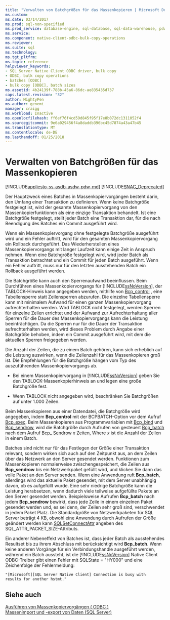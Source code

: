 ```yaml
---
title: "Verwalten von Batchgrößen für das Massenkopieren | Microsoft Docs"
ms.custom: 
ms.date: 03/14/2017
ms.prod: sql-non-specified
ms.prod_service: database-engine, sql-database, sql-data-warehouse, pdw
ms.service: 
ms.component: native-client-odbc-bulk-copy-operations
ms.reviewer: 
ms.suite: sql
ms.technology: 
ms.tgt_pltfrm: 
ms.topic: reference
helpviewer_keywords:
- SQL Server Native Client ODBC driver, bulk copy
- ODBC, bulk copy operations
- batches [ODBC]
- bulk copy [ODBC], batch sizes
ms.assetid: 4b24139f-788b-45a6-86dc-ae835435d737
caps.latest.revision: "32"
author: MightyPen
ms.author: genemi
manager: craigg
ms.workload: Inactive
ms.openlocfilehash: ff6ef76f4cd59d845f95f17e8b072dc1311052f4
ms.sourcegitcommit: 9e6a029456f4a8daddb396bc45d7874a43a47b45
ms.translationtype: MT
ms.contentlocale: de-DE
ms.lasthandoff: 01/25/2018
---
```

# <a name="managing-bulk-copy-batch-sizes"></a>Verwalten von Batchgrößen für das Massenkopieren
[!INCLUDE[appliesto-ss-asdb-asdw-pdw-md](../../includes/appliesto-ss-asdb-asdw-pdw-md.md)]
[!INCLUDE[SNAC_Deprecated](../../includes/snac-deprecated.md)]

  Der Hauptzweck eines Batches in Massenkopiervorgängen besteht darin, den Umfang einer Transaktion zu definieren. Wenn keine Batchgröße festgelegt ist, wird der gesamte Massenkopiervorgang von den Massenkopierfunktionen als eine einzige Transaktion behandelt. Ist eine Batchgröße festgelegt, stellt jeder Batch eine Transaktion dar, für die nach Beendigung des Batches ein Commit ausgeführt wird.  
  
 Wenn ein Massenkopiervorgang ohne festgelegte Batchgröße ausgeführt wird und ein Fehler auftritt, wird für den gesamten Massenkopiervorgang ein Rollback durchgeführt. Das Wiederherstellen eines Massenkopiervorgangs mit langer Laufzeit kann einige Zeit in Anspruch nehmen. Wenn eine Batchgröße festgelegt wird, wird jeder Batch als Transaktion betrachtet und ein Commit für jeden Batch ausgeführt. Wenn ein Fehler auftritt, muss nur für den letzten ausstehenden Batch ein Rollback ausgeführt werden.  
  
 Die Batchgröße kann auch den Sperrenaufwand beeinflussen. Beim Durchführen eines Massenkopiervorgangs für [!INCLUDE[ssNoVersion](../../includes/ssnoversion-md.md)], der TABLOCK-Hinweis kann angegeben werden, mithilfe von [Bcp_control](../../relational-databases/native-client-odbc-extensions-bulk-copy-functions/bcp-control.md) , eine Tabellensperre statt Zeilensperren abzurufen. Die einzelne Tabellensperre kann mit minimalem Aufwand für einen ganzen Massenkopiervorgang aufrechterhalten werden. Wird TABLOCK nicht festgelegt, werden Sperren für einzelne Zeilen errichtet und der Aufwand zur Aufrechterhaltung aller Sperren für die Dauer des Massenkopiervorgangs kann die Leistung beeinträchtigen. Da die Sperren nur für die Dauer der Transaktion aufrechterhalten werden, wird dieses Problem durch Angabe einer Batchgröße behoben, indem ein Commit ausgeführt wird, mit dem die aktuellen Sperren freigegeben werden.  
  
 Die Anzahl der Zeilen, die zu einem Batch gehören, kann sich erheblich auf die Leistung auswirken, wenn die Zeilenzahl für das Massenkopieren groß ist. Die Empfehlungen für die Batchgröße hängen vom Typ des auszuführenden Massenkopiervorgangs ab.  
  
-   Bei einem Massenkopiervorgang in [!INCLUDE[ssNoVersion](../../includes/ssnoversion-md.md)] geben Sie den TABLOCK-Massenkopierhinweis an und legen eine große Batchgröße fest.  
  
-   Wenn TABLOCK nicht angegeben wird, beschränken Sie Batchgrößen auf unter 1.000 Zeilen.  
  
 Beim Massenkopieren aus einer Datendatei, die Batchgröße wird angegeben, indem **Bcp_control** mit der BCPBATCH-Option vor dem Aufruf [Bcp_exec](../../relational-databases/native-client-odbc-extensions-bulk-copy-functions/bcp-exec.md). Beim Massenkopieren aus Programmvariablen mit [Bcp_bind](../../relational-databases/native-client-odbc-extensions-bulk-copy-functions/bcp-bind.md) und [Bcp_sendrow](../../relational-databases/native-client-odbc-extensions-bulk-copy-functions/bcp-sendrow.md), wird die Batchgröße durch Aufrufen von gesteuert [Bcp_batch](../../relational-databases/native-client-odbc-extensions-bulk-copy-functions/bcp-batch.md) nach dem Aufruf [Bcp_ Sendrow](../../relational-databases/native-client-odbc-extensions-bulk-copy-functions/bcp-sendrow.md) *x* Zeiten, Where *x* ist die Anzahl der Zeilen in einem Batch.  
  
 Batches sind nicht nur für das Festlegen der Größe einer Transaktion relevant, sondern wirken sich auch auf den Zeitpunkt aus, an dem Zeilen über das Netzwerk an den Server gesendet werden. Funktionen zum Massenkopieren normalerweise zwischengespeichert, die Zeilen aus **Bcp_sendrow** bis ein Netzwerkpaket gefüllt wird, und klicken Sie dann das volle Paket an den Server senden. Wenn eine Anwendung ruft **Bcp_batch**, allerdings wird das aktuelle Paket gesendet, mit dem Server unabhängig davon, ob es aufgefüllt wurde. Eine sehr niedrige Batchgröße kann die Leistung herabsetzen, wenn dadurch viele teilweise aufgefüllte Pakete an den Server gesendet werden. Beispielsweise Aufrufen **Bcp_batch** nach jedem **Bcp_sendrow** bewirkt, dass jede Zeile in einem einzelnen Paket gesendet werden und, es sei denn, der Zeilen sehr groß sind, verschwendet in jedem Paket Platz. Die Standardgröße von Netzwerkpaketen für SQL Server beträgt 4 KB, obwohl eine Anwendung durch Aufrufen der Größe geändert werden kann [SQLSetConnectAttr](../../relational-databases/native-client-odbc-api/sqlsetconnectattr.md) angeben des SQL_ATTR_PACKET_SIZE-Attributs.  
  
 Ein anderer Nebeneffekt von Batches ist, dass jeder Batch als ausstehendes Resultset bis zu ihrem Abschluss mit berücksichtigt wird **Bcp_batch**. Wenn keine anderen Vorgänge für ein Verbindungshandle ausgeführt werden, während ein Batch aussteht, ist die [!INCLUDE[ssNoVersion](../../includes/ssnoversion-md.md)] Native Client ODBC-Treiber gibt einen Fehler mit SQLState = "HY000" und eine Zeichenfolge der Fehlermeldung:  
  
```  
"[Microsoft][SQL Server Native Client] Connection is busy with  
results for another hstmt."  
```  
  
## <a name="see-also"></a>Siehe auch  
 [Ausführen von Massenkopiervorgängen &#40; ODBC &#41;](../../relational-databases/native-client-odbc-bulk-copy-operations/performing-bulk-copy-operations-odbc.md)   
 [Massenimport und -export von Daten &#40;SQL Server&#41;](../../relational-databases/import-export/bulk-import-and-export-of-data-sql-server.md)  
  
  
